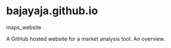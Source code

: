 # bajayaja.github.io
maps_website

A GitHub hosted website for a market analysis tool. An overview. 
